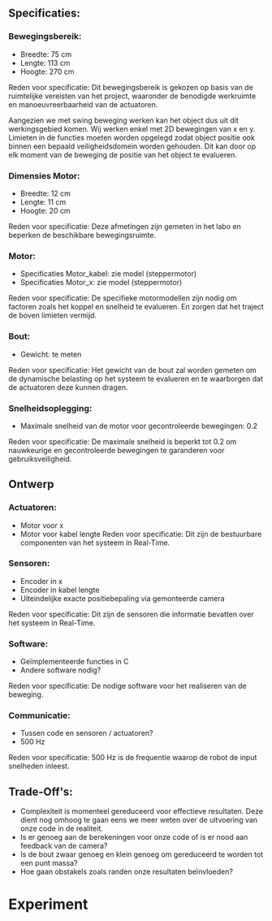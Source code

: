## Specificaties:

### Bewegingsbereik:
- Breedte: 75 cm
- Lengte: 113 cm
- Hoogte: 270 cm

Reden voor specificatie: Dit bewegingsbereik is gekozen op basis van de ruimtelijke vereisten van het project, waaronder de benodigde werkruimte en manoeuvreerbaarheid van de actuatoren.

Aangezien we met swing beweging werken kan het object dus uit dit werkingsgebied komen. Wij werken enkel met 2D bewegingen van x en y. Limieten in de functies moeten worden opgelegd zodat object positie ook binnen een bepaald veiligheidsdomein worden gehouden. Dit kan door op elk moment van de beweging de positie van het object te evalueren.

### Dimensies Motor:
- Breedte: 12 cm
- Lengte: 11 cm
- Hoogte: 20 cm

Reden voor specificatie: Deze afmetingen zijn gemeten in het labo en beperken de beschikbare bewegingsruimte.

### Motor:
- Specificaties Motor_kabel: zie model (steppermotor)
- Specificaties Motor_x: zie model (steppermotor)

Reden voor specificatie: De specifieke motormodellen zijn nodig om factoren zoals het koppel en snelheid te evalueren. En zorgen dat het traject de boven limieten vermijd.

### Bout:
- Gewicht: te meten

Reden voor specificatie: Het gewicht van de bout zal worden gemeten om de dynamische belasting op het systeem te evalueren en te waarborgen dat de actuatoren deze kunnen dragen.

### Snelheidsoplegging:
- Maximale snelheid van de motor voor gecontroleerde bewegingen: 0.2

Reden voor specificatie: De maximale snelheid is beperkt tot 0.2 om nauwkeurige en gecontroleerde bewegingen te garanderen voor gebruiksveiligheid.

## Ontwerp

### Actuatoren:
- Motor voor x
- Motor voor kabel lengte
Reden voor specificatie: Dit zijn de bestuurbare componenten van het systeem in Real-Time.

### Sensoren:
- Encoder in x
- Encoder in kabel lengte
- Uiteindelijke exacte positiebepaling via gemonteerde camera

Reden voor specificatie: Dit zijn de sensoren die informatie bevatten over het systeem in Real-Time.

### Software:
- Geïmplementeerde functies in C
- Andere software nodig?

Reden voor specificatie: De nodige software voor het realiseren van de beweging.

### Communicatie:
- Tussen code en sensoren / actuatoren?
- 500 Hz

Reden voor specificatie: 500 Hz is de frequentie waarop de robot de input snelheden inleest. 

## Trade-Off's:

- Complexiteit is momenteel gereduceerd voor effectieve resultaten. Deze dient nog omhoog te gaan eens we meer weten over de uitvoering    van onze code in de realiteit.
- Is er genoeg aan de berekeningen voor onze code of is er nood aan feedback van de camera?
- Is de bout zwaar genoeg en klein genoeg om gereduceerd te worden tot een punt massa?
- Hoe gaan obstakels zoals randen onze resultaten beïnvloeden?

# Experiment